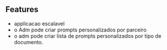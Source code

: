 ## Features

- applicacao escalavel
- o Adm pode criar prompts personalizados por parceiro
- o adm pode criar lista de prompts personalizados por tipo de documento.